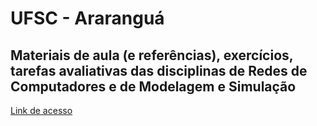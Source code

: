 # UFSC - Araranguá
## Materiais de aula (e referências), exercícios, tarefas avaliativas das disciplinas de Redes de Computadores e de Modelagem e Simulação

[Link de acesso](https://glcamillo.github.io/aulas-ufsc-materiais/)
